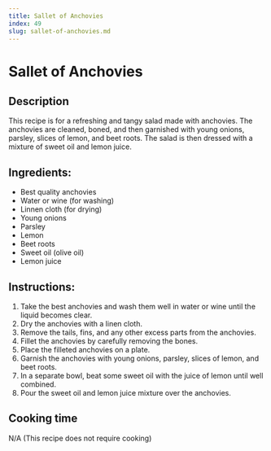 ```yaml
---
title: Sallet of Anchovies
index: 49
slug: sallet-of-anchovies.md
---
```


# Sallet of Anchovies

## Description
This recipe is for a refreshing and tangy salad made with anchovies. The anchovies are cleaned, boned, and then garnished with young onions, parsley, slices of lemon, and beet roots. The salad is then dressed with a mixture of sweet oil and lemon juice.

## Ingredients:
- Best quality anchovies
- Water or wine (for washing)
- Linnen cloth (for drying)
- Young onions
- Parsley
- Lemon
- Beet roots
- Sweet oil (olive oil)
- Lemon juice

## Instructions:
1. Take the best anchovies and wash them well in water or wine until the liquid becomes clear.
2. Dry the anchovies with a linen cloth.
3. Remove the tails, fins, and any other excess parts from the anchovies.
4. Fillet the anchovies by carefully removing the bones.
5. Place the filleted anchovies on a plate.
6. Garnish the anchovies with young onions, parsley, slices of lemon, and beet roots.
7. In a separate bowl, beat some sweet oil with the juice of lemon until well combined.
8. Pour the sweet oil and lemon juice mixture over the anchovies.

## Cooking time
N/A (This recipe does not require cooking)